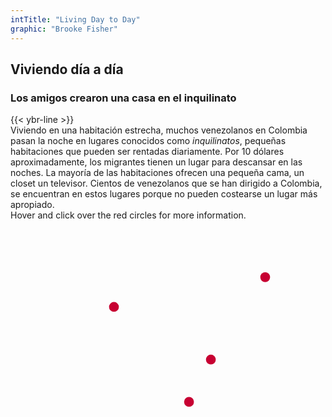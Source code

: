 ```yaml
---
intTitle: "Living Day to Day"
graphic: "Brooke Fisher"
---
```

<section class="interactive">
  <h2 class="interactive__title">
    Viviendo día a día
  </h2>
  <h3 class="interactive__subhead">
    Los amigos crearon una casa en el inquilinato
  </h3>
  {{< ybr-line >}}
  <div class="interactive__intro">
    Viviendo en una habitación estrecha, muchos venezolanos en Colombia pasan la noche en lugares conocidos como
    <em>inquilinatos</em>, pequeñas habitaciones que pueden ser rentadas diariamente. Por 10 dólares aproximadamente,
    los migrantes tienen un lugar para descansar en las noches. La mayoría de las habitaciones ofrecen una pequeña cama,
    un closet un televisor. Cientos de venezolanos que se han dirigido a Colombia, se encuentran en estos lugares porque
    no pueden costearse un lugar más apropiado.
  </div>
  <div class="interactive__instructions">
    Hover and click over the red circles for more information.
  </div>
<div class="interactive__image interactive__body">
    <svg id="interactive__svg" xmlns="http://www.w3.org/2000/svg" xmlns:xlink="http://www.w3.org/1999/xlink"
      viewBox="0 0 1154 758"> <defs><style>
          svg#interactive__svg {
            background-image: url("assets/photo-interactive.jpg");
            background-size: 100% 100%;
            background-repeat: no-repeat;
            max-width: 1000px;
            width: 100%;
          }
          polygon {
            fill: transparent;
            cursor: pointer;
            transition: fill 0.2s
          }
          g circle {
            cursor: pointer;
          }
          g circle:hover {
            fill: #333;
          }
        </style>
      </defs>
      <g>
        <title>El piso</title>
        <polygon id="floor" class="cls-1"
          points="625 755 695 754 695 744 691 730 692 709 696 699 690 682 690 669 688 663 678 653 671 626 660 620 660 609 661 592 661 583 651 589 643 598 637 605 633 614 623 622 616 625 606 626 595 623 586 614 587 605 598 593 605 584 611 576 618 576 624 568 623 554 630 507 623 496 613 489 607 498 604 504 607 513 607 520 600 522 574 532 560 539 593 653 604 657 619 656 625 672 632 693 638 720 630 729 635 740 625 755" />
      </g>
      <g>
        <title>La pared</title>
        <polygon id="wall" class="cls-1"
          points="156 753 0 758 0 0 1152 0 1154 677 1139 660 1135 642 1130 632 1108 610 1113 586 1113 574 1114 559 1120 546 1127 531 1125 519 1112 510 1100 495 1095 479 1085 464 1063 458 1045 467 1026 484 1014 493 995 500 982 503 975 490 966 473 961 464 950 460 953 442 954 427 963 412 967 401 969 394 960 387 949 384 941 380 929 378 922 375 915 370 929 359 931 352 932 345 934 332 935 307 927 294 900 287 886 289 869 302 858 320 851 332 849 349 843 336 836 324 829 316 822 311 817 292 813 274 803 263 785 265 783 271 771 271 771 261 764 264 759 257 743 255 726 263 705 269 696 272 693 244 689 217 682 204 669 195 660 186 657 175 663 156 653 130 641 121 619 125 609 135 604 149 594 141 584 147 578 163 574 170 557 188 539 209 527 226 536 233 569 228 591 224 597 221 598 240 592 256 596 266 599 279 597 287 581 290 572 301 557 303 538 304 522 299 512 301 500 317 492 329 480 343 467 325 455 310 449 301 441 292 427 298 420 291 411 287 399 287 393 282 380 283 377 271 365 269 358 250 364 235 366 226 357 217 346 210 339 202 332 197 327 193 319 197 311 205 299 184 294 162 292 146 285 137 271 138 258 138 244 140 236 146 226 152 214 159 211 167 217 184 235 250 233 268 239 289 240 295 234 300 239 311 240 320 217 308 190 309 170 316 140 333 132 337 127 330 117 326 99 339 91 352 88 367 97 378 103 381 99 389 93 400 85 405 94 411 101 428 105 443 112 453 114 460 101 469 89 491 79 520 79 533 83 596 102 640 125 668 136 697 148 729 156 753" />
      </g>
      <g>
        <title>La cama</title>
        <polygon id="bed" class="cls-1"
          points="754 755 806 749 822 750 850 749 875 753 923 755 972 751 1011 741 1050 728 1091 718 1112 709 1135 694 1144 681 1138 650 1130 632 1115 616 1092 593 1080 583 981 495 950 460 940 471 920 506 912 535 919 570 924 597 934 640 940 673 931 744 877 741 884 673 881 652 860 629 844 608 832 600 806 605 792 614 771 627 750 639 740 656 735 682 729 714 726 724 679 633 696 586 720 565 737 557 761 542 782 526 793 487 800 449 805 427 807 417 797 422 788 449 781 456 767 461 756 451 749 436 760 439 770 430 783 404 789 388 808 355 817 345 829 346 849 349 828 320 822 311 805 330 787 337 768 342 757 347 748 347 754 364 748 373 739 375 740 386 744 402 741 422 740 450 731 462 717 470 703 480 683 497 670 515 664 540 655 585 678 657 688 663 692 695 690 713 691 730 700 747 702 754 754 755" />
      </g>
      <g>
        <title>El equipaje</title>
        <polygon id="bags" class="cls-1"
          points="214 159 230 155 241 146 250 143 260 144 275 142 287 144 294 162 293 180 302 197 311 210 323 202 342 212 351 224 360 224 364 235 354 250 365 269 377 271 381 296 385 286 399 287 411 287 420 291 429 313 436 304 432 296 449 301 454 315 475 340 482 347 492 329 500 317 512 305 522 299 533 303 552 307 572 301 551 324 547 342 539 350 541 370 541 404 535 427 512 425 499 423 488 424 481 439 451 450 429 450 416 421 409 402 401 392 389 384 382 379 380 372 372 372 353 367 327 355 304 353 288 356 274 361 267 346 261 337 254 330 245 299 234 259 238 246 230 228 221 192 216 178 211 167 214 159" />
      </g>
      <g id="dot-wall">
        <circle fill="#C70032" cx="933" cy="208" r="18" />
      </g>
      <g id="dot-bags">
        <circle fill="#C70032" cx="379" cy="317" r="18" />
      </g>
      <g id="dot-floor">
        <circle fill="#C70032" cx="654" cy="665" r="18" />
      </g>
      <g id="dot-bed">
        <circle fill="#C70032" cx="734" cy="510" r="18" />
      </g>
    </svg>
    <div class="hidden flex" id="room__info"></div>
  </div>
</section>

<script>
  var floor = document.getElementById('floor');
  var bed = document.getElementById('bed');
  var wall = document.getElementById('wall');
  var bags = document.getElementById('bags');
  var floorCircle = document.getElementById('dot-floor');
  var bedCircle = document.getElementById('dot-bed');
  var wallCircle = document.getElementById('dot-wall');
  var bagsCircle = document.getElementById('dot-bags');
  var infoBox = document.getElementById('room__info');
  var svg = document.getElementById("interactive__svg");
  var svgPos = svg.getBoundingClientRect();
  var ttHeight = 130;
  var ttWidth = 500;
  var windowWidth;
  windowWidth = $(window).width();
  if (windowWidth > 1240) {
    function hoverRed(picSection) {
      picSection.style.fill = "rgba(199, 0, 50, 0.36)";
    }
    function stopHover(picSection) {
      picSection.style.fill = "rgba(199, 0, 50, 0)";
    }
    floorCircle.onmouseenter = function () {
      hoverRed(floor);
      var floorCircPos = floorCircle.getBoundingClientRect();
      var html = '';
      html += '<p>Many Venezuelans rent out <em>Inquilinato</em>, or daily rooms, to sleep in. Rooms cost an average of $10 USD per day. Even though one room averages just 2 meters by 2 meters (43 square feet), it usually houses multiple families at a time.</p>';
      infoBox.innerHTML = html;
      infoBox.classList.remove('hidden');
      var x = floorCircPos.x;
      var height = infoBox.getBoundingClientRect().height;
      var svgX = svgPos.x;
      var top = (x - svgX - height) + "px";
      var left = floorCircPos.left - (ttWidth / 2) + "px";
      infoBox.style.top = top;
      infoBox.style.left = left;
    };
    floorCircle.onmouseleave = function () {
      stopHover(floor);
      infoBox.classList.add('hidden');
    };
    wallCircle.onmouseenter = function () {
      hoverRed(wall);
      var wallCircPos = this.getBoundingClientRect();
      var html = '';
      html += '<p>There are no windows in this tiny room, which is part of a hall-style dorm. The only entertainment is a small TV atop a dresser which everyone in the room shares.</p>';
      infoBox.innerHTML = html;
      infoBox.classList.toggle('hidden');
      var x = wallCircPos.x;
      var height = infoBox.getBoundingClientRect().height;
      var svgX = svgPos.x;
      var top = (x - svgX - (height * 4.5)) + "px";
      var left = wallCircPos.left - (ttWidth / 1.5) + "px";
      infoBox.style.top = top;
      infoBox.style.left = left;
    };
    wallCircle.onmouseleave = function () {
      stopHover(wall);
      infoBox.classList.add('hidden');
    };
    bagsCircle.onmouseenter = function () {
      hoverRed(bags);
      var bagsCircPos = this.getBoundingClientRect();
      var html = '';
      html += '<p>Venezuelans crossing over the border by foot leave with the clothes on their back and the few items they can stuff into a handful of suitcases, backpacks or duffel bags.</p>';
      infoBox.innerHTML = html;
      infoBox.classList.toggle('hidden');
      var x = bagsCircPos.x;
      var height = infoBox.getBoundingClientRect().height;
      var svgX = svgPos.x;
      var top = (x - svgX - (height * 1.5)) + "px";
      var left = bagsCircPos.left - (ttWidth / 2) + "px";
      infoBox.style.top = top;
      infoBox.style.left = left;
    };
    bagsCircle.onmouseleave = function () {
      stopHover(bags);
      infoBox.classList.add('hidden');
    };
    bedCircle.onmouseenter = function () {
      hoverRed(bed);
      var bedCircPos = this.getBoundingClientRect();
      var html = '';
      html += '<p>Each room has one bed, so at night, the friends pull out rollaway beds to sleep on. It is common to develop bed sores and rashes from sleeping in such tight quarters.</p>';
      infoBox.innerHTML = html;
      infoBox.classList.toggle('hidden');
      var x = bedCircPos.x;
      var height = infoBox.getBoundingClientRect().height;
      var svgX = svgPos.x;
      var top = (x - svgX - height) + "px";
      var left = bedCircPos.left - (ttWidth / 2) + "px";
      infoBox.style.top = top;
      infoBox.style.left = left;
    };
    bedCircle.onmouseleave = function () {
      stopHover(bed)
      infoBox.classList.add('hidden');
    };
  }
  // On click, the infomration appears if mobile
  floorCircle.onclick = function () {
    var floorCircPos = floorCircle.getBoundingClientRect();
    var html = '';
    html += '<p>Many Venezuelans rent out <em>Inquilinato</em>, or daily rooms, to sleep in. Rooms cost an average of $10 USD per day. Even though one room averages just 2 meters by 2 meters (43 square feet), it usually houses multiple families at a time</p>';
    if (infoBox.innerHTML != html) {
      infoBox.innerHTML = html;
    } else {
      infoBox.classList.toggle('hidden');
    }
  }
  bedCircle.onclick = function () {
    var bedCircPos = this.getBoundingClientRect();
    var html = '';
    html += '<p>Each room has one bed, so at night, the friends pull out rollaway beds to sleep on. It is common to develop bed sores and rashes from sleeping in such tight quarters.</p>';
    if (infoBox.innerHTML != html) {
      infoBox.innerHTML = html;
    } else {
      infoBox.classList.toggle('hidden');
    }
  }
  bagsCircle.onclick = function () {
    var bagsCircPos = this.getBoundingClientRect();
    var html = '';
    html += '<p>Venezuelans crossing over the border by foot leave with the clothes on their back and the few items they can stuff into a handful of suitcases, backpacks or duffel bags.</p>';
    if (infoBox.innerHTML != html) {
      infoBox.innerHTML = html;
    } else {
      infoBox.classList.toggle('hidden');
    }
  }
  wallCircle.onclick = function () {
    var wallCircPos = this.getBoundingClientRect();
    var html = '';
    html += '<p>There are no windows in this tiny room, which is part of a hall-style dorm. The only entertainment is a small TV atop a dresser which everyone in the room shares.</p>';
    if (infoBox.innerHTML != html) {
      infoBox.innerHTML = html;
    } else {
      infoBox.classList.toggle('hidden');
    }
  }
</script>